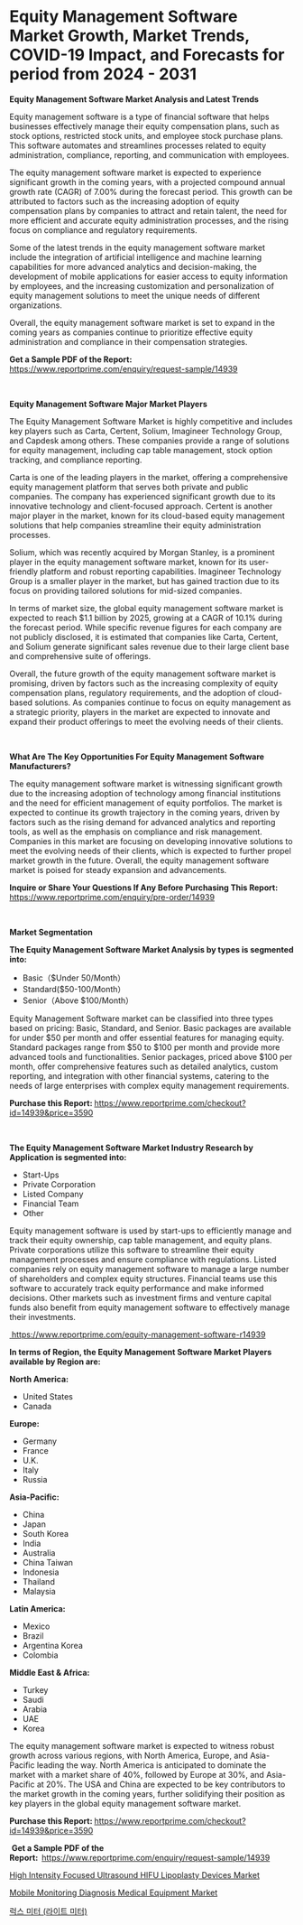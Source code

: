 <p><h1>Equity Management Software Market Growth, Market Trends, COVID-19 Impact, and Forecasts for period from 2024 - 2031</h1></p><p><strong>Equity Management Software Market Analysis and Latest Trends</strong></p>
<p><p>Equity management software is a type of financial software that helps businesses effectively manage their equity compensation plans, such as stock options, restricted stock units, and employee stock purchase plans. This software automates and streamlines processes related to equity administration, compliance, reporting, and communication with employees.</p><p>The equity management software market is expected to experience significant growth in the coming years, with a projected compound annual growth rate (CAGR) of 7.00% during the forecast period. This growth can be attributed to factors such as the increasing adoption of equity compensation plans by companies to attract and retain talent, the need for more efficient and accurate equity administration processes, and the rising focus on compliance and regulatory requirements.</p><p>Some of the latest trends in the equity management software market include the integration of artificial intelligence and machine learning capabilities for more advanced analytics and decision-making, the development of mobile applications for easier access to equity information by employees, and the increasing customization and personalization of equity management solutions to meet the unique needs of different organizations.</p><p>Overall, the equity management software market is set to expand in the coming years as companies continue to prioritize effective equity administration and compliance in their compensation strategies.</p></p>
<p><strong>Get a Sample PDF of the Report:&nbsp;</strong> <a href="https://www.reportprime.com/enquiry/request-sample/14939">https://www.reportprime.com/enquiry/request-sample/14939</a></p>
<p>&nbsp;</p>
<p><strong>Equity Management Software Major Market Players</strong></p>
<p><p>The Equity Management Software Market is highly competitive and includes key players such as Carta, Certent, Solium, Imagineer Technology Group, and Capdesk among others. These companies provide a range of solutions for equity management, including cap table management, stock option tracking, and compliance reporting.</p><p>Carta is one of the leading players in the market, offering a comprehensive equity management platform that serves both private and public companies. The company has experienced significant growth due to its innovative technology and client-focused approach. Certent is another major player in the market, known for its cloud-based equity management solutions that help companies streamline their equity administration processes.</p><p>Solium, which was recently acquired by Morgan Stanley, is a prominent player in the equity management software market, known for its user-friendly platform and robust reporting capabilities. Imagineer Technology Group is a smaller player in the market, but has gained traction due to its focus on providing tailored solutions for mid-sized companies.</p><p>In terms of market size, the global equity management software market is expected to reach $1.1 billion by 2025, growing at a CAGR of 10.1% during the forecast period. While specific revenue figures for each company are not publicly disclosed, it is estimated that companies like Carta, Certent, and Solium generate significant sales revenue due to their large client base and comprehensive suite of offerings.</p><p>Overall, the future growth of the equity management software market is promising, driven by factors such as the increasing complexity of equity compensation plans, regulatory requirements, and the adoption of cloud-based solutions. As companies continue to focus on equity management as a strategic priority, players in the market are expected to innovate and expand their product offerings to meet the evolving needs of their clients.</p></p>
<p>&nbsp;</p>
<p><strong>What Are The Key Opportunities For Equity Management Software Manufacturers?</strong></p>
<p><p>The equity management software market is witnessing significant growth due to the increasing adoption of technology among financial institutions and the need for efficient management of equity portfolios. The market is expected to continue its growth trajectory in the coming years, driven by factors such as the rising demand for advanced analytics and reporting tools, as well as the emphasis on compliance and risk management. Companies in this market are focusing on developing innovative solutions to meet the evolving needs of their clients, which is expected to further propel market growth in the future. Overall, the equity management software market is poised for steady expansion and advancements.</p></p>
<p><strong>Inquire or Share Your Questions If Any Before Purchasing This Report:</strong> <a href="https://www.reportprime.com/enquiry/pre-order/14939">https://www.reportprime.com/enquiry/pre-order/14939</a></p>
<p>&nbsp;</p>
<p><strong>Market Segmentation</strong></p>
<p><strong>The Equity Management Software Market Analysis by types is segmented into:</strong></p>
<p><ul><li>Basic（$Under 50/Month）</li><li>Standard($50-100/Month）</li><li>Senior（Above $100/Month）</li></ul></p>
<p><p>Equity Management Software market can be classified into three types based on pricing: Basic, Standard, and Senior. Basic packages are available for under $50 per month and offer essential features for managing equity. Standard packages range from $50 to $100 per month and provide more advanced tools and functionalities. Senior packages, priced above $100 per month, offer comprehensive features such as detailed analytics, custom reporting, and integration with other financial systems, catering to the needs of large enterprises with complex equity management requirements.</p></p>
<p><strong>Purchase this Report:&nbsp;</strong><a href="https://www.reportprime.com/checkout?id=14939&price=3590">https://www.reportprime.com/checkout?id=14939&price=3590</a></p>
<p>&nbsp;</p>
<p><strong>The Equity Management Software Market Industry Research by Application is segmented into:</strong></p>
<p><ul><li>Start-Ups</li><li>Private Corporation</li><li>Listed Company</li><li>Financial Team</li><li>Other</li></ul></p>
<p><p>Equity management software is used by start-ups to efficiently manage and track their equity ownership, cap table management, and equity plans. Private corporations utilize this software to streamline their equity management processes and ensure compliance with regulations. Listed companies rely on equity management software to manage a large number of shareholders and complex equity structures. Financial teams use this software to accurately track equity performance and make informed decisions. Other markets such as investment firms and venture capital funds also benefit from equity management software to effectively manage their investments.</p></p>
<p><a href="https://www.reportprime.com/equity-management-software-r14939">&nbsp;https://www.reportprime.com/equity-management-software-r14939</a></p>
<p><strong>In terms of Region, the Equity Management Software Market Players available by Region are:</strong></p>
<p>
    <p> <strong> North America: </strong>
        <ul>
            <li>United States</li>
            <li>Canada</li>
        </ul>
        </p> 
    <p> <strong> Europe: </strong>
        <ul>
            <li>Germany</li>
            <li>France</li>
            <li>U.K.</li>
            <li>Italy</li>
            <li>Russia</li>
        </ul>
        </p> 
    <p> <strong> Asia-Pacific: </strong>
        <ul>
            <li>China</li>
            <li>Japan</li>
            <li>South Korea</li>
            <li>India</li>
            <li>Australia</li>
            <li>China Taiwan</li>
            <li>Indonesia</li>
            <li>Thailand</li>
            <li>Malaysia</li>
        </ul>
        </p> 
    <p> <strong> Latin America: </strong>
        <ul>
            <li>Mexico</li>
            <li>Brazil</li>
            <li>Argentina Korea</li>
            <li>Colombia</li>
        </ul>
        </p> 
    <p> <strong> Middle East & Africa: </strong>
        <ul>
            <li>Turkey</li>
            <li>Saudi</li>
            <li>Arabia</li>
            <li>UAE</li>
            <li>Korea</li>
        </ul>
    </p>
    </p>
<p><p>The equity management software market is expected to witness robust growth across various regions, with North America, Europe, and Asia-Pacific leading the way. North America is anticipated to dominate the market with a market share of 40%, followed by Europe at 30%, and Asia-Pacific at 20%. The USA and China are expected to be key contributors to the market growth in the coming years, further solidifying their position as key players in the global equity management software market.</p></p>
<p><strong>Purchase this Report: </strong><a href="https://www.reportprime.com/checkout?id=14939&price=3590">https://www.reportprime.com/checkout?id=14939&price=3590</a></p>
<p>&nbsp;<strong>Get a Sample PDF of the Report:&nbsp;&nbsp;</strong><a href="https://www.reportprime.com/enquiry/request-sample/14939">https://www.reportprime.com/enquiry/request-sample/14939</a></p>
<p><strong></strong></p>
<p><p><a href="https://medium.com/@paulmcglynn6456/high-intensity-focused-ultrasound-hifu-lipoplasty-devices-industry-forecast-market-shifts-and-a6c007363969">High Intensity Focused Ultrasound HIFU Lipoplasty Devices Market</a></p><p><a href="https://medium.com/@sally.slat78543/mobile-monitoring-diagnosis-medical-equipment-market-research-report-includes-analysis-on-market-5de365e4dc98">Mobile Monitoring Diagnosis Medical Equipment Market</a></p><p><a href="https://github.com/laholand/Market-Research-Report-List-6/blob/main/5543518107944.md">럭스 미터 (라이트 미터)</a></p></p>